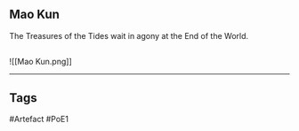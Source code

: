 ## Mao Kun
The Treasures of the Tides wait
in agony at the End of the World.
##
![[Mao Kun.png]]

---
## Tags
#Artefact
#PoE1